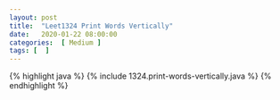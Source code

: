 ```yaml
---
layout: post
title:  "Leet1324 Print Words Vertically"
date:   2020-01-22 08:00:00
categories:  [ Medium ]
tags: [  ]
---
```


{% highlight java %}
{% include 1324.print-words-vertically.java %}
{% endhighlight %}